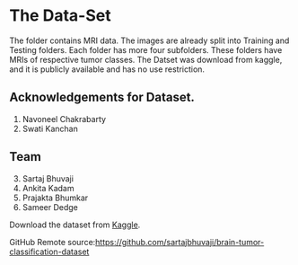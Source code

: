 # The Data-Set

The folder contains MRI data. The images are already split into Training and Testing folders.
Each folder has more four subfolders. These folders have MRIs of respective tumor classes.
The Datset was download from kaggle, and it is publicly available and has no use restriction.

## Acknowledgements for Dataset.

1. Navoneel Chakrabarty
2. Swati Kanchan

## Team

3. Sartaj Bhuvaji
4. Ankita Kadam
5. Prajakta Bhumkar
6. Sameer Dedge


Download the dataset from [Kaggle](https://www.kaggle.com/sartajbhuvaji/brain-tumor-classification-mri).

GitHub Remote source:https://github.com/sartajbhuvaji/brain-tumor-classification-dataset

